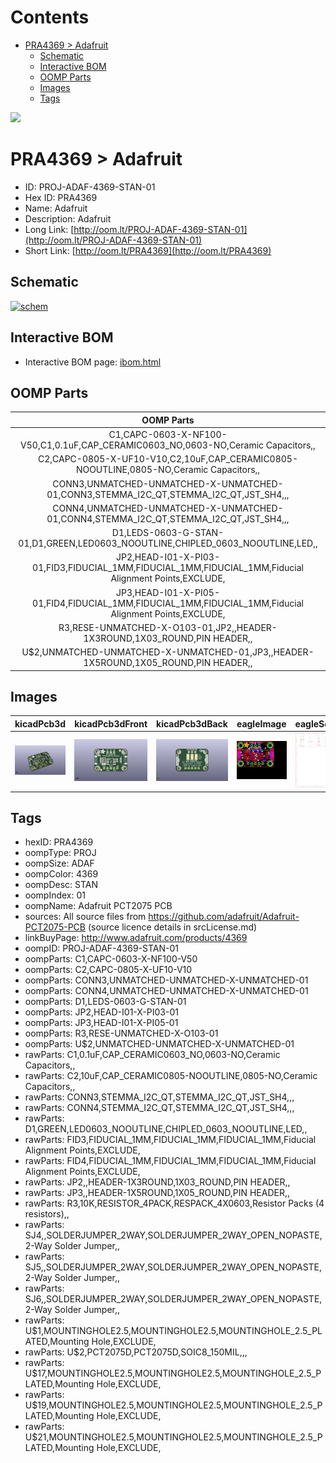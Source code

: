 



Contents
========

* [PRA4369 > Adafruit](#pra4369--adafruit)
	* [Schematic](#schematic)
	* [Interactive BOM](#interactive-bom)
	* [OOMP Parts](#oomp-parts)
	* [Images](#images)
	* [Tags](#tags)
  
![][im]
# PRA4369 > Adafruit

- ID: PROJ-ADAF-4369-STAN-01
- Hex ID: PRA4369
- Name: Adafruit
- Description: Adafruit
- Long Link: [http://oom.lt/PROJ-ADAF-4369-STAN-01](http://oom.lt/PROJ-ADAF-4369-STAN-01)
- Short Link: [http://oom.lt/PRA4369](http://oom.lt/PRA4369)

## Schematic
  
[![schem](eagleSchemImage.png)](eagleSchemImage.png)
## Interactive BOM

- Interactive BOM page: [ibom.html](https://htmlpreview.github.io/?https://github.com/oomlout/oomlout_OOMP_projects/blob/main/PROJ-ADAF-4369-STAN-01/kicad/bom/ibom.html)

## OOMP Parts
  

|OOMP Parts|
| :---: |
|C1,CAPC-0603-X-NF100-V50,C1,0.1uF,CAP_CERAMIC0603_NO,0603-NO,Ceramic Capacitors,,|
|C2,CAPC-0805-X-UF10-V10,C2,10uF,CAP_CERAMIC0805-NOOUTLINE,0805-NO,Ceramic Capacitors,,|
|CONN3,UNMATCHED-UNMATCHED-X-UNMATCHED-01,CONN3,STEMMA_I2C_QT,STEMMA_I2C_QT,JST_SH4,,,|
|CONN4,UNMATCHED-UNMATCHED-X-UNMATCHED-01,CONN4,STEMMA_I2C_QT,STEMMA_I2C_QT,JST_SH4,,,|
|D1,LEDS-0603-G-STAN-01,D1,GREEN,LED0603_NOOUTLINE,CHIPLED_0603_NOOUTLINE,LED,,|
|JP2,HEAD-I01-X-PI03-01,FID3,FIDUCIAL_1MM,FIDUCIAL_1MM,FIDUCIAL_1MM,Fiducial Alignment Points,EXCLUDE,|
|JP3,HEAD-I01-X-PI05-01,FID4,FIDUCIAL_1MM,FIDUCIAL_1MM,FIDUCIAL_1MM,Fiducial Alignment Points,EXCLUDE,|
|R3,RESE-UNMATCHED-X-O103-01,JP2,,HEADER-1X3ROUND,1X03_ROUND,PIN HEADER,,|
|U$2,UNMATCHED-UNMATCHED-X-UNMATCHED-01,JP3,,HEADER-1X5ROUND,1X05_ROUND,PIN HEADER,,|

## Images
  
  

|kicadPcb3d|kicadPcb3dFront|kicadPcb3dBack|eagleImage|eagleSchemImage|
| :---: | :---: | :---: | :---: | :---: |
|[![kicadPcb3d](kicadPcb3d_140.png)](kicadPcb3d.png)|[![kicadPcb3dFront](kicadPcb3dFront_140.png)](kicadPcb3dFront.png)|[![kicadPcb3dBack](kicadPcb3dBack_140.png)](kicadPcb3dBack.png)|[![eagleImage](eagleImage_140.png)](eagleImage.png)|[![eagleSchemImage](eagleSchemImage_140.png)](eagleSchemImage.png)|

## Tags

- hexID: PRA4369
- oompType: PROJ
- oompSize: ADAF
- oompColor: 4369
- oompDesc: STAN
- oompIndex: 01
- oompName: Adafruit PCT2075 PCB
- sources: All source files from https://github.com/adafruit/Adafruit-PCT2075-PCB (source licence details in srcLicense.md)
- linkBuyPage: http://www.adafruit.com/products/4369
- oompID: PROJ-ADAF-4369-STAN-01
- oompParts: C1,CAPC-0603-X-NF100-V50
- oompParts: C2,CAPC-0805-X-UF10-V10
- oompParts: CONN3,UNMATCHED-UNMATCHED-X-UNMATCHED-01
- oompParts: CONN4,UNMATCHED-UNMATCHED-X-UNMATCHED-01
- oompParts: D1,LEDS-0603-G-STAN-01
- oompParts: JP2,HEAD-I01-X-PI03-01
- oompParts: JP3,HEAD-I01-X-PI05-01
- oompParts: R3,RESE-UNMATCHED-X-O103-01
- oompParts: U$2,UNMATCHED-UNMATCHED-X-UNMATCHED-01
- rawParts: C1,0.1uF,CAP_CERAMIC0603_NO,0603-NO,Ceramic Capacitors,,
- rawParts: C2,10uF,CAP_CERAMIC0805-NOOUTLINE,0805-NO,Ceramic Capacitors,,
- rawParts: CONN3,STEMMA_I2C_QT,STEMMA_I2C_QT,JST_SH4,,,
- rawParts: CONN4,STEMMA_I2C_QT,STEMMA_I2C_QT,JST_SH4,,,
- rawParts: D1,GREEN,LED0603_NOOUTLINE,CHIPLED_0603_NOOUTLINE,LED,,
- rawParts: FID3,FIDUCIAL_1MM,FIDUCIAL_1MM,FIDUCIAL_1MM,Fiducial Alignment Points,EXCLUDE,
- rawParts: FID4,FIDUCIAL_1MM,FIDUCIAL_1MM,FIDUCIAL_1MM,Fiducial Alignment Points,EXCLUDE,
- rawParts: JP2,,HEADER-1X3ROUND,1X03_ROUND,PIN HEADER,,
- rawParts: JP3,,HEADER-1X5ROUND,1X05_ROUND,PIN HEADER,,
- rawParts: R3,10K,RESISTOR_4PACK,RESPACK_4X0603,Resistor Packs (4 resistors),,
- rawParts: SJ4,,SOLDERJUMPER_2WAY,SOLDERJUMPER_2WAY_OPEN_NOPASTE,2-Way Solder Jumper,,
- rawParts: SJ5,,SOLDERJUMPER_2WAY,SOLDERJUMPER_2WAY_OPEN_NOPASTE,2-Way Solder Jumper,,
- rawParts: SJ6,,SOLDERJUMPER_2WAY,SOLDERJUMPER_2WAY_OPEN_NOPASTE,2-Way Solder Jumper,,
- rawParts: U$1,MOUNTINGHOLE2.5,MOUNTINGHOLE2.5,MOUNTINGHOLE_2.5_PLATED,Mounting Hole,EXCLUDE,
- rawParts: U$2,PCT2075D,PCT2075D,SOIC8_150MIL,,,
- rawParts: U$17,MOUNTINGHOLE2.5,MOUNTINGHOLE2.5,MOUNTINGHOLE_2.5_PLATED,Mounting Hole,EXCLUDE,
- rawParts: U$19,MOUNTINGHOLE2.5,MOUNTINGHOLE2.5,MOUNTINGHOLE_2.5_PLATED,Mounting Hole,EXCLUDE,
- rawParts: U$21,MOUNTINGHOLE2.5,MOUNTINGHOLE2.5,MOUNTINGHOLE_2.5_PLATED,Mounting Hole,EXCLUDE,



[im]: kicadPcb3d_450.png
